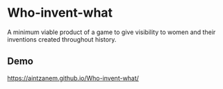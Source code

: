 # Who-invent-what
A minimum viable product of a game to give visibility to women and their inventions created throughout history.



## Demo
https://aintzanem.github.io/Who-invent-what/